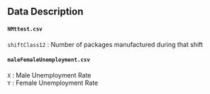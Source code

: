 ## Data Description

#### `NMttest.csv`

`shiftClass12` : Number of packages manufactured during that shift


#### `maleFemaleUnemployment.csv`

`X` : Male Unemployment Rate <br>
`Y` : Female Unemployment Rate <br>
